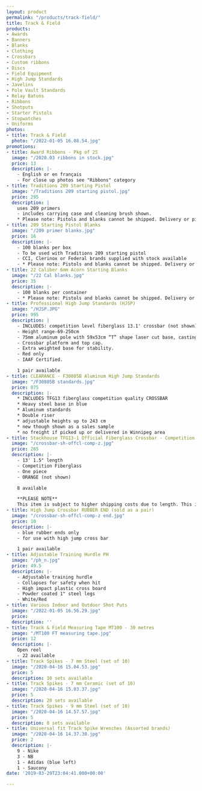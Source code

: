 ```yaml
---
layout: product
permalink: "/products/track-field/"
title: Track & Field
products:
- Awards
- Banners
- Blanks
- Clothing
- Crossbars
- Custom ribbons
- Discs
- Field Equipment
- High Jump Standards
- Javelins
- Pole Vault Standards
- Relay Batons
- Ribbons
- Shotputs
- Starter Pistols
- Stopwatches
- Uniforms
photos:
- title: Track & Field
  photo: "/2022-01-05 16.08.54.jpg"
promotions:
- title: Award Ribbons - Pkg of 25
  image: "/2020.03 ribbons in stock.jpg"
  price: 13
  description: |-
    - English or en français
    - For close up photos see "Ribbons" category
- title: Traditions 209 Starting Pistol
  image: "/Traditions 209 starting pistol.jpg"
  price: 295
  description: |
    uses 209 primers
    - includes carrying case and cleaning brush shown.
    * Please note: Pistols and blanks cannot be shipped. Delivery or pick up will need to be arranged.
- title: 209 Starting Pistol Blanks
  image: "/209 primer blanks.jpg"
  price: 16
  description: |-
    - 100 blanks per box
    - To be used with Traditions 209 starting pistol
    - CCI, Clerinox or Federal brands supplied with stock available
    - * Please note: Pistols and blanks cannot be shipped. Delivery or pick up will need to be arranged.
- title: 22 Caliber 6mm Acorn Starting Blanks
  image: "/22 Cal blanks.jpg"
  price: 35
  description: |-
    - 100 blanks per container
    - * Please note: Pistols and blanks cannot be shipped. Delivery or pick up will need to be arranged.
- title: Professional High Jump Standards (HJSP)
  image: "/HJSP.JPG"
  price: 995
  description: |
    - INCLUDES: competition level fiberglass 13.1' crossbar (not shown)
    - Height range-69-250cm
    - 75mm aluminum pole with 59x53cm “T” shape laser cut base, casting alum.
    - Crossbar platform and top cap.
    - Extra weighted base for stability.
    - Red only
    - IAAF Certified.

    1 pair available
- title: CLEARANCE - F30805B Aluminum High Jump Standards
  image: "/F30805B standards.jpg"
  price: 875
  description: |-
    * INCLUDES TFG13 fiberglass competition quality CROSSBAR
    * Heavy steel base in blue
    * Aluminum standards
    * Double riser
    * adjustable heights up to 243 cm
    * new though shown as a sales sample
    * no freight if picked up or delivered in Winnipeg area
- title: Stackhouse TFG13-1 Official Fiberglass Crossbar - Competition
  image: "/crossbar-sh-offcl-comp-z.jpg"
  price: 265
  description: |-
    - 13' 1.5" length
    - Competition Fiberglass
    - One piece
    - ORANGE (not shown)

    8 available

    **PLEASE NOTE**
    This item is subject to higher shipping costs due to length. This item needs to be trucked. Item price shown is FOB Winnipeg and pick up in Winnipeg is recommended to avoid extra shipping charges.
- title: High Jump Crossbar RUBBER END (sold as a pair)
  image: "/crossbar-sh-offcl-comp-z end.jpg"
  price: 10
  description: |-
    - blue rubber ends only
    - for use with high jump cross bar

    1 pair available
- title: Adjustable Training Hurdle PH
  image: "/ph_n.jpg"
  price: 49.5
  description: |-
    - Adjustable training hurdle
    - Collapses for safety when hit
    - High impact plastic cross board
    - Powder coated 1" steel legs
    - White/Red
- title: Various Indoor and Outdoor Shot Puts
  image: "/2022-01-05 16.56.29.jpg"
  price: 
  description: ''
- title: Track & Field Measuring Tape MT100 - 30 metres
  image: "/MT100 FT measuring tape.jpg"
  price: 12
  description: |-
    Open reel
    - 22 available
- title: Track Spikes - 7 mm Steel (set of 10)
  image: "/2020-04-16 15.04.53.jpg"
  price: 5
  description: 10 sets available
- title: Track Spikes - 7 mm Ceramic (set of 10)
  image: "/2020-04-16 15.03.37.jpg"
  price: 5
  description: 20 sets available
- title: Track Spikes - 9 mm Steel (set of 10)
  image: "/2020-04-16 14.57.57.jpg"
  price: 5
  description: 8 sets available
- title: Universal fit Track Spike Wrenches (Assorted brands)
  image: "/2020-04-16 14.37.30.jpg"
  price: 2
  description: |-
    9 - Nike
    3 - NB
    1 - Adidas (blue left)
    1 - Saucony
date: '2019-03-29T23:04:41.000+00:00'

---
```

